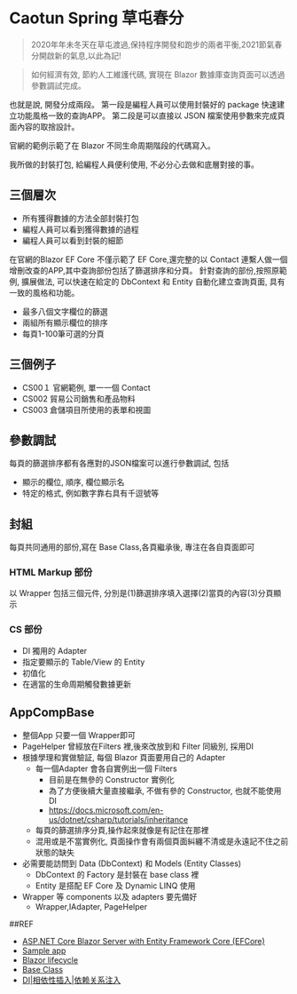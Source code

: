 # Caotun Spring 草屯春分

> 2020年年未冬天在草屯渡過,保持程序開發和跑步的兩者平衡,2021節氣春分開啟新的氣息,以此為記!

> 如何經濟有效, 節約人工維護代碼, 實現在 Blazor 數據庫查詢頁面可以透過參數調試完成。

也就是說, 開發分成兩段。
第一段是編程人員可以使用封裝好的 package 快速建立功能風格一致的查詢APP。
第二段是可以直接以 JSON 檔案使用參數來完成頁面內容的取捨設計。

官網的範例示範了在 Blazor 不同生命周期階段的代碼寫入。

我所做的封裝打包, 給編程人員便利使用, 不必分心去做和底層對接的事。

## 三個層次
- 所有獲得數據的方法全部封裝打包
- 編程人員可以看到獲得數據的過程
- 編程人員可以看到封裝的細節

在官網的Blazor EF Core 不僅示範了 EF Core,還完整的以 Contact 連繫人做一個增刪改查的APP,其中查詢部份包括了篩選排序和分頁。
針對查詢的部份,按照原範例, 擴展做法, 可以快速在給定的 DbContext 和 Entity 自動化建立查詢頁面, 具有一致的風格和功能。

- 最多八個文字欄位的篩選
- 兩組所有顯示欄位的排序
- 每頁1-100筆可選的分頁

## 三個例子
- CS00１ 官網範例, 單一一個 Contact
- CS002 貿易公司銷售和產品物料
- CS003 倉儲項目所使用的表單和視圖


## 參數調試
每頁的篩選排序都有各應對的JSON檔案可以進行參數調試, 包括
- 顯示的欄位, 順序, 欄位顯示名
- 特定的格式, 例如數字靠右具有千逗號等

## 封組
每頁共同通用的部份,寫在 Base Class,各頁繼承後, 專注在各自頁面即可


### HTML Markup 部份
以 Wrapper 包括三個元件, 分別是(1)篩選排序填入選擇(2)當頁的內容(3)分頁顯示

### CS 部份
- DI 獨用的 Adapter
- 指定要顯示的 Table/View 的 Entity
- 初值化
- 在適當的生命周期觸發數據更新


## AppCompBase
- 整個App 只要一個 Wrapper即可
- PageHelper 曾經放在Filters 裡,後來改放到和 Filter 同級別, 採用DI
- 根據學理和實做驗証, 每個 Blazor 頁面要用自己的 Adapter
  - 每一個Adapter 會各自實例出一個 Filters
    - 目前是在無參的 Constructor 實例化
    - 為了方便後續大量直接繼承, 不做有參的 Constructor, 也就不能使用 DI
    - https://docs.microsoft.com/en-us/dotnet/csharp/tutorials/inheritance
  - 每頁的篩選排序分頁,操作起來就像是有記住在那裡
  - 混用或是不當實例化, 頁面操作會有兩個頁面糾纏不清或是永遠記不住之前狀態的缺失
- 必需要能訪問到 Data (DbContext) 和 Models (Entity Classes)
  - DbContext 的 Factory 是封裝在 base class 裡
  - Entity 是搭配 EF Core 及 Dynamic LINQ 使用
- Wrapper 等 components 以及 adapters 要先備好
  - Wrapper,IAdapter, PageHelper




##REF
- [ASP.NET Core Blazor Server with Entity Framework Core (EFCore)](https://docs.microsoft.com/en-us/aspnet/core/blazor/blazor-server-ef-core?view=aspnetcore-5.0)
- [Sample app](https://github.com/dotnet/AspNetCore.Docs/tree/master/aspnetcore/blazor/common/samples/5.x/BlazorServerEFCoreSample)
- [Blazor lifecycle](https://docs.microsoft.com/en-us/aspnet/core/blazor/components/lifecycle?view=aspnetcore-5.00)
- [Base Class](https://docs.microsoft.com/en-us/aspnet/core/blazor/components/?view=aspnetcore-5.0)
- [DI|相依性插入|依赖关系注入](https://docs.microsoft.com/en-us/aspnet/core/blazor/fundamentals/dependency-injection?view=aspnetcore-5.0&pivots=webassembly)
